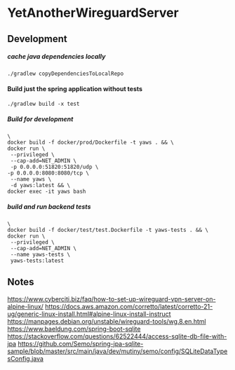 # YetAnotherWireguardServer

## Development

##### cache java dependencies locally
```shell
./gradlew copyDependenciesToLocalRepo
```


#### Build just the spring application without tests
```shell
./gradlew build -x test
```

##### Build for development
```shell
\
docker build -f docker/prod/Dockerfile -t yaws . && \
docker run \
 --privileged \
 --cap-add=NET_ADMIN \
 -p 0.0.0.0:51820:51820/udp \
-p 0.0.0.0:8080:8080/tcp \
 --name yaws \
 -d yaws:latest && \
docker exec -it yaws bash
```

##### build and run backend tests
```shell
\
docker build -f docker/test/test.Dockerfile -t yaws-tests . && \
docker run \
 --privileged \
 --cap-add=NET_ADMIN \
 --name yaws-tests \
 yaws-tests:latest 
```

## Notes

https://www.cyberciti.biz/faq/how-to-set-up-wireguard-vpn-server-on-alpine-linux/
https://docs.aws.amazon.com/corretto/latest/corretto-21-ug/generic-linux-install.html#alpine-linux-install-instruct
https://manpages.debian.org/unstable/wireguard-tools/wg.8.en.html
https://www.baeldung.com/spring-boot-sqlite
https://stackoverflow.com/questions/62522444/access-sqlite-db-file-with-jpa
https://github.com/Semo/spring-jpa-sqlite-sample/blob/master/src/main/java/dev/mutiny/semo/config/SQLiteDataTypesConfig.java